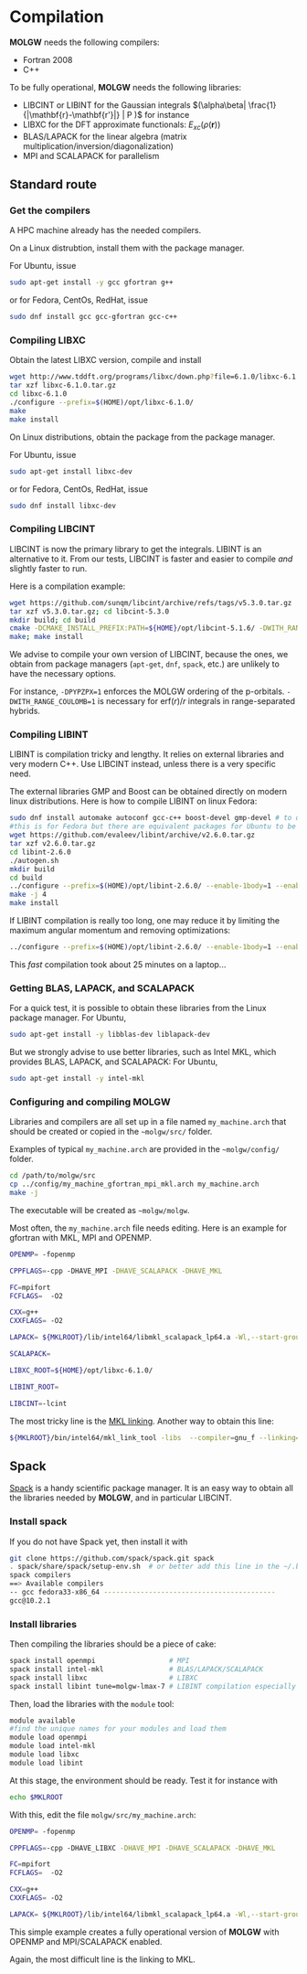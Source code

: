 # Compilation

**MOLGW** needs the following compilers:

- Fortran 2008
- C++

To be fully operational, **MOLGW** needs the following libraries:

- LIBCINT or LIBINT for the Gaussian integrals $(\alpha\beta| \frac{1}{|\mathbf{r}-\mathbf{r'}|} | P )$ for instance
- LIBXC  for the DFT approximate functionals: $E_{xc}(\rho(\mathbf{r}))$
- BLAS/LAPACK for the linear algebra (matrix multiplication/inversion/diagonalization)
- MPI and SCALAPACK for parallelism


## Standard route

### Get the compilers

A HPC machine already has the needed compilers.

On a Linux distrubtion, install them with the package manager.

For Ubuntu, issue
```sh
sudo apt-get install -y gcc gfortran g++
```
or for Fedora, CentOs, RedHat, issue
```sh
sudo dnf install gcc gcc-gfortran gcc-c++
```

### Compiling LIBXC

Obtain the latest LIBXC version, compile and install
```sh
wget http://www.tddft.org/programs/libxc/down.php?file=6.1.0/libxc-6.1.0.tar.gz
tar xzf libxc-6.1.0.tar.gz
cd libxc-6.1.0
./configure --prefix=$(HOME)/opt/libxc-6.1.0/
make
make install
```

On Linux distributions, obtain the package from the package manager.

For Ubuntu, issue
```sh
sudo apt-get install libxc-dev
```
or for Fedora, CentOs, RedHat, issue
```sh
sudo dnf install libxc-dev
```

### Compiling LIBCINT

LIBCINT is now the primary library to get the integrals. LIBINT is an alternative to it.
From our tests, LIBCINT is faster and easier to compile *and* slightly faster to run.


Here is a compilation example:
```sh
wget https://github.com/sunqm/libcint/archive/refs/tags/v5.3.0.tar.gz
tar xzf v5.3.0.tar.gz; cd libcint-5.3.0
mkdir build; cd build
cmake -DCMAKE_INSTALL_PREFIX:PATH=${HOME}/opt/libcint-5.1.6/ -DWITH_RANGE_COULOMB=1 -DBUILD_SHARED_LIBS=0 -DPYPZPX=1 ..
make; make install
```

We advise to compile your own version of LIBCINT, because the ones, we obtain from package managers (`apt-get`, `dnf`, `spack`, etc.) are
unlikely to have the necessary options.

For instance, `-DPYPZPX=1` enforces the MOLGW ordering of the p-orbitals.
`-DWITH_RANGE_COULOMB=1` is necessary for $\mathrm{erf}(r)/r$ integrals in range-separated hybrids.



### Compiling LIBINT 

LIBINT is compilation tricky and lengthy. It relies on external libraries and very modern C++.
Use LIBCINT instead, unless there is a very specific need.

The external libraries GMP and Boost can be obtained directly on modern linux distributions.
Here is how to compile LIBINT on linux Fedora:
```sh
sudo dnf install automake autoconf gcc-c++ boost-devel gmp-devel # to obtain the required packages
#this is for Fedora but there are equivalent packages for Ubuntu to be obtained with apt-get
wget https://github.com/evaleev/libint/archive/v2.6.0.tar.gz
tar xzf v2.6.0.tar.gz
cd libint-2.6.0
./autogen.sh
mkdir build
cd build
../configure --prefix=$(HOME)/opt/libint-2.6.0/ --enable-1body=1 --enable-eri=0 --enable-eri3=0 --enable-eri2=0 --enable-contracted-ints --with-max-am=7 --with-opt-am=2 --with-cxxgen=g++ --with-cxxgen-optflags=-O1 --with-cxx=g++ --with-cxx-optflags=-O1
make -j 4
make install
```

If LIBINT compilation is really too long, one may reduce it by limiting the maximum angular momentum and removing optimizations:
```sh
../configure --prefix=$(HOME)/opt/libint-2.6.0/ --enable-1body=1 --enable-eri=0 --enable-eri3=0 --enable-eri2=0 --enable-contracted-ints --with-max-am=5 --with-opt-am=1 --with-cxxgen=g++ --with-cxxgen-optflags=-O0 --with-cxx=g++ --with-cxx-optflags=-O0
```

This *fast* compilation took about 25 minutes on a laptop...



### Getting BLAS, LAPACK, and SCALAPACK

For a quick test, it is possible to obtain these libraries from the Linux package manager.
For Ubuntu, 
```sh
sudo apt-get install -y libblas-dev liblapack-dev
```

But we strongly advise to use better libraries, such as Intel MKL, which provides BLAS, LAPACK, and SCALAPACK:
For Ubuntu, 
```sh
sudo apt-get install -y intel-mkl
```



### Configuring and compiling MOLGW

Libraries and compilers are all set up in a file named `my_machine.arch` that should be created or copied in the `~molgw/src/` folder.

Examples of typical `my_machine.arch` are provided in the `~molgw/config/` folder.
```sh
cd /path/to/molgw/src
cp ../config/my_machine_gfortran_mpi_mkl.arch my_machine.arch
make -j
```

The executable will be created as `~molgw/molgw`.


Most often, the `my_machine.arch` file needs editing.
Here is an example for gfortran with MKL, MPI and OPENMP.
```sh
OPENMP= -fopenmp

CPPFLAGS=-cpp -DHAVE_MPI -DHAVE_SCALAPACK -DHAVE_MKL

FC=mpifort
FCFLAGS=  -O2

CXX=g++
CXXFLAGS= -O2

LAPACK= ${MKLROOT}/lib/intel64/libmkl_scalapack_lp64.a -Wl,--start-group ${MKLROOT}/lib/intel64/libmkl_gf_lp64.a ${MKLROOT}/lib/intel64/libmkl_gnu_thread.a ${MKLROOT}/lib/intel64/libmkl_core.a ${MKLROOT}/lib/intel64/libmkl_blacs_openmpi_lp64.a -Wl,--end-group -lgomp -lpthread -lm -ldl

SCALAPACK=

LIBXC_ROOT=${HOME}/opt/libxc-6.1.0/

LIBINT_ROOT=

LIBCINT=-lcint
```

The most tricky line is the [MKL linking](https://software.intel.com/content/www/us/en/develop/tools/oneapi/components/onemkl/link-line-advisor.html).
Another way to obtain this line:
```sh
${MKLROOT}/bin/intel64/mkl_link_tool -libs  --compiler=gnu_f --linking=static --openmp=gomp --cluster_library=scalapack --mpi=openmpi
```

## Spack

[Spack](https://spack.io/) is a handy scientific package manager.
It is an easy way to obtain all the libraries needed by **MOLGW**, and in particular LIBCINT.

### Install spack

If you do not have Spack yet, then install it with
```sh
git clone https://github.com/spack/spack.git spack
. spack/share/spack/setup-env.sh  # or better add this line in the ~/.bashrc
spack compilers
==> Available compilers
-- gcc fedora33-x86_64 ------------------------------------------
gcc@10.2.1
```

### Install libraries

Then compiling the libraries should be a piece of cake:
```sh
spack install openmpi                  # MPI
spack install intel-mkl                # BLAS/LAPACK/SCALAPACK
spack install libxc                    # LIBXC
spack install libint tune=molgw-lmax-7 # LIBINT compilation especially tuned for MOLGW
```
Then, load the libraries with the `module` tool:
```sh
module available
#find the unique names for your modules and load them
module load openmpi
module load intel-mkl
module load libxc
module load libint
```

At this stage, the environment should be ready. Test it for instance with
```sh
echo $MKLROOT
```

With this, edit the file `molgw/src/my_machine.arch`:
```sh
OPENMP= -fopenmp

CPPFLAGS=-cpp -DHAVE_LIBXC -DHAVE_MPI -DHAVE_SCALAPACK -DHAVE_MKL

FC=mpifort
FCFLAGS=  -O2

CXX=g++
CXXFLAGS= -O2

LAPACK= ${MKLROOT}/lib/intel64/libmkl_scalapack_lp64.a -Wl,--start-group ${MKLROOT}/lib/intel64/libmkl_gf_lp64.a ${MKLROOT}/lib/intel64/libmkl_gnu_thread.a ${MKLROOT}/lib/intel64/libmkl_core.a ${MKLROOT}/lib/intel64/libmkl_blacs_openmpi_lp64.a -Wl,--end-group -lgomp -lpthread -lm -ldl
```

This simple example creates a fully operational version of **MOLGW** with OPENMP and MPI/SCALAPACK enabled.

Again, the most difficult line is the linking to MKL.


